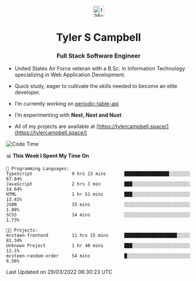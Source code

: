<p align="center">
<a href="https://www.linkedin.com/in/t36campbell" target="blank"><img align="center" src="https://ik.imagekit.io/t36campbell/Portfolio/linkedin.png.original_m8bbGgPh6.png" alt="t36campbell" height="30" width="30" /></a>
</p>
<h1 align="center">Tyler S Campbell</h1>
<h3 align="center">Full Stack Software Engineer</h3>

* United States Air Force veteran with a B.Sc. in Information Technology specializing in Web Application Development. 

* Quick study, eager to cultivate the skills needed to become an elite developer.

* I’m currently working on [periodic-table-api](https://github.com/t36campbell/periodic-table-api)

* I’m experimenting with **Nest, Next and Nuxt**

* All of my projects are available at [https://tylercampbell.space/](https://tylercampbell.space/)

<!--START_SECTION:waka-->
![Code Time](http://img.shields.io/badge/Code%20Time-1%2C528%20hrs%2035%20mins-blue)

📊 **This Week I Spent My Time On** 

```text
💬 Programming Languages: 
TypeScript               9 hrs 23 mins       █████████████████░░░░░░░░   67.84% 
JavaScript               2 hrs 1 min         ███░░░░░░░░░░░░░░░░░░░░░░   14.64% 
HTML                     1 hr 51 mins        ███░░░░░░░░░░░░░░░░░░░░░░   13.41% 
JSON                     15 mins             ░░░░░░░░░░░░░░░░░░░░░░░░░   1.88% 
SCSS                     14 mins             ░░░░░░░░░░░░░░░░░░░░░░░░░   1.73%

🐱‍💻 Projects: 
mcsteen-frontend         11 hrs 15 mins      ████████████████████░░░░░   81.34% 
Unknown Project          1 hr 40 mins        ███░░░░░░░░░░░░░░░░░░░░░░   12.1% 
mcsteen-random-order     54 mins             █░░░░░░░░░░░░░░░░░░░░░░░░   6.56%

```


 Last Updated on 29/03/2022 06:30:23 UTC
<!--END_SECTION:waka-->
